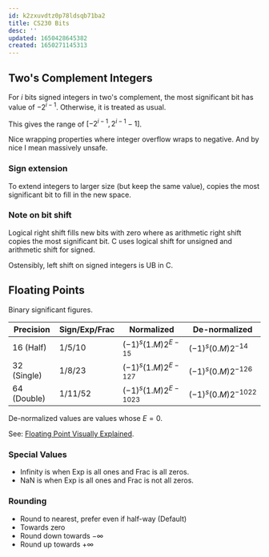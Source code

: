 ```yaml
---
id: k2zxuvdtz0p78ldsqb71ba2
title: CS230 Bits
desc: ''
updated: 1650428645382
created: 1650271145313
---
```


## Two's Complement Integers

For $i$ bits signed integers in two's complement, the most significant bit has value of $-2^{i-1}$. Otherwise, it is treated as usual.

This gives the range of $[-2^{i-1},\,2^{i-1}-1]$.

Nice wrapping properties where integer overflow wraps to negative. And by nice I mean massively unsafe.

### Sign extension

To extend integers to larger size (but keep the same value), copies the most significant bit to fill in the new space.

### Note on bit shift

Logical right shift fills new bits with zero where as arithmetic right shift copies the most significant bit. C uses logical shift for unsigned and arithmetic shift for signed.

Ostensibly, left shift on signed integers is UB in C.

## Floating Points

Binary significant figures.

| Precision   | Sign/Exp/Frac | Normalized              | De-normalized          |
| ----------- | ------------- | ----------------------- | ---------------------- |
| 16 (Half)   | 1/5/10        | $(-1)^s(1.M)2^{E-15}$   | $(-1)^s(0.M)2^{-14}$   |
| 32 (Single) | 1/8/23        | $(-1)^s(1.M)2^{E-127}$  | $(-1)^s(0.M)2^{-126}$  |
| 64 (Double) | 1/11/52       | $(-1)^s(1.M)2^{E-1023}$ | $(-1)^s(0.M)2^{-1022}$ |

De-normalized values are values whose $E=0$.

See: [Floating Point Visually Explained](https://fabiensanglard.net/floating_point_visually_explained/).

### Special Values

- Infinity is when Exp is all ones and Frac is all zeros.
- NaN is when Exp is all ones and Frac is not all zeros.

### Rounding

- Round to nearest, prefer even if half-way (Default)
- Towards zero
- Round down towards $-\infty$
- Round up towards $+\infty$
